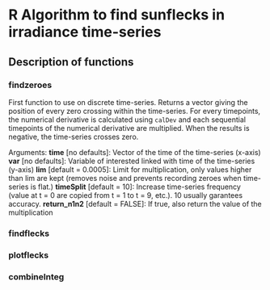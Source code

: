 # R Algorithm to find sunflecks in irradiance time-series  

## Description of functions

### findzeroes
First function to use on discrete time-series. Returns a vector giving the position of every zero crossing within the time-series. For every timepoints, the numerical derivative is calculated using `calDev` and each sequential timepoints of the numerical derivative are multiplied. When the results is negative, the time-series crosses zero. 

Arguments:
**time** [no defaults]: Vector of the time of the time-series (x-axis)
**var** [no defaults]:  Variable of interested linked with time of the time-series (y-axis)
**lim** [default = 0.0005]: Limit for multiplication, only values higher than lim are kept (removes noise and prevents recording zeroes when time-series is flat.)
**timeSplit** [default = 10]: Increase time-series frequency (value at t = 0 are copied from t = 1 to t = 9, etc.). 10 usually garantees accuracy.
**return_n1n2** [default = FALSE]:  If true, also return the value of the multiplication

### findflecks
### plotflecks
### combineInteg

